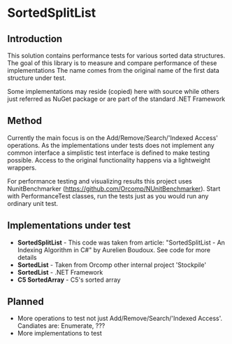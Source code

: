 # SortedSplitList 

## Introduction
This solution contains performance tests for various sorted data structures.
The goal of this library is to measure and compare performance of these implementations
The name comes from the original name of the first data structure under test.

Some implementations may reside (copied) here with source while others just referred as NuGet package or are part of the standard .NET Framework

## Method

Currently the main focus is on the Add/Remove/Search/'Indexed Access' operations.
As the implementations under tests does not implement any common interface a simplistic test interface is defined to make testing possible.
Access to the original functionality happens via a lightweight wrappers.

For performance testing and visualizing results this project uses NunitBenchmarker (https://github.com/Orcomp/NUnitBenchmarker). Start with PerformanceTest classes, run the tests just as you would run any ordinary unit test.


## Implementations under test

- **SortedSplitList** - This code was taken from article: "SortedSplitList - An Indexing Algorithm in C#" by Aurelien Boudoux. See code for more details
- **SortedList** - Taken from Orcomp other internal project 'Stockpile' 
- **SortedList** - .NET Framework 
- **C5 SortedArray** - C5's sorted array


## Planned

- More operations to test not just Add/Remove/Search/'Indexed Access'. Candiates are: Enumerate, ???
- More implementations to test

